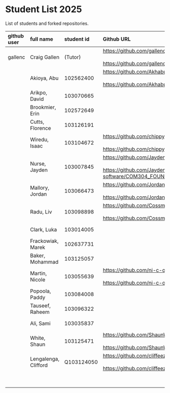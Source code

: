 # Student List 2025

List of students and forked repositories.

|github user       | full name                 | student id    | Github URL                                                                                                                                                      | progress |
|:-----------------|:--------------------------|:--------------|:----------------------------------------------------------------------------------------------------------------------------------------------------------------|:---------|
|  gallenc         | Craig Gallen              | (Tutor)       | https://github.com/gallenc/COM304_FOUNDATION_1 <BR><BR> https://github.com/gallenc/COM304_FOUNDATION_1/tree/main/myPracticeCourseWork/personal_learning_record  |          | 
|                  | Akioya, Abu               | 102562400     | https://github.com/Akhabue72/COM304_FOUNDATION_1 <BR><BR>  https://github.com/Akhabue72/COM304_FOUNDATION_1/tree/main/myPracticeCourseWork/personal_learning_record                                                      |          | 
|                  | Arikpo, David             | 103070665     |                                                <BR><BR>                                                                                                         |          | 
|                  | Brookmier, Erin           | 102572649     |                                                <BR><BR>                                                                                                         |          | 
|                  | Cutts, Florence           | 103126191     |                                                <BR><BR>                                                                                                         |          | 
|                  | Wiredu, Isaac             | 103104672     |  https://github.com/chippygames/COM304_FOUNDATION_1 <BR><BR> https://github.com/chippygames/COM304_FOUNDATION_1/tree/main/myPracticeCourseWork/personal_learning_record   |          | 
|                  | Nurse, Jayden             | 103007845     |  https://github.com/Jayden-software/COM304_FOUNDATION_1 <BR><BR> https://github.com/Jayden-software/COM304_FOUNDATION_1/tree/main/myPracticeCourseWork/personal_learning_record   |          | 
|                  | Mallory, Jordan           | 103066473     |  https://github.com/JordanRayne/COM304_FOUNDATION_1 <BR><BR> https://github.com/JordanRayne/COM304_FOUNDATION_1/tree/main/myPracticeCourseWork/personal_learning_record  |          | 
|                  | Radu, Liv                 | 103098898     |  https://github.com/Cossmyc/COM304_FOUNDATION_1 <BR><BR>     https://github.com/Cossmyc/COM304_FOUNDATION_1/tree/main/myPracticeCourseWork/personal_learning_record       |          | 
|                  | Clark, Luka               | 103014005     |                                                <BR><BR>                                                                                                         |          | 
|                  | Frackowiak, Marek         | 102637731     |                                                <BR><BR>                                                                                                         |          | 
|                  | Baker, Mohammad           | 103125057     |                                                <BR><BR>                                                                                                         |          | 
|                  | Martin, Nicole            | 103055639     | https://github.com/ni-c-o-le/COM304_FOUNDATION_1  <BR><BR> https://github.com/ni-c-o-le/COM304_FOUNDATION_1/tree/main/myPracticeCourseWork/personal_learning_record       |          | 
|                  | Popoola, Paddy            | 103084008     |                                                <BR><BR>                                                                                                         |          | 
|                  | Tauseef, Raheem           | 103096322     |                                                <BR><BR>                                                                                                         |          | 
|                  | Ali, Sami                 | 103035837     |                                                <BR><BR>                                                                                                         |          | 
|                  | White, Shaun              | 103125471     |  https://github.com/ShaunW23/COM304_FOUNDATION_1 <BR><BR>   https://github.com/ShaunW23/COM304_FOUNDATION_1/tree/main/myPracticeCourseWork/personal_learning_record       |          | 
|                  | Lengalenga, Clifford      |  Q103124050   | https://github.com/cliffeezy/COM304_FOUNDATION_1 <BR><BR>   https://github.com/cliffeezy/COM304_FOUNDATION_1/tree/main/myPracticeCourseWork/personal_learning_record      |          | 
|                  |                           |               |                                                <BR><BR>                                                                                                         |          | 


